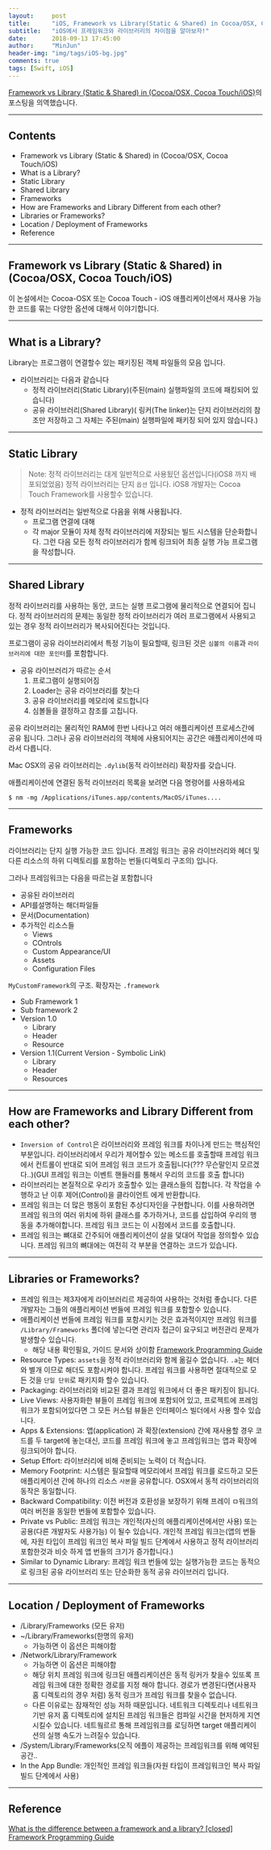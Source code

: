 ```yaml
---
layout:     post
title:      "iOS, Framework vs Library(Static & Shared) in Cocoa/OSX, Cocoa Touch/iOS"
subtitle:   "iOS에서 프레임워크와 라이브러리의 차이점을 알아보자!"
date:       2018-09-13 17:45:00
author:     "MinJun"
header-img: "img/tags/iOS-bg.jpg"
comments: true 
tags: [Swift, iOS]
---
```


[Framework vs Library (Static & Shared) in (Cocoa/OSX, Cocoa Touch/iOS)](http://www.knowstack.com/framework-vs-library-cocoa-ios/)의 포스팅을 의역했습니다. 

---

## Contents 

- Framework vs Library (Static & Shared) in (Cocoa/OSX, Cocoa Touch/iOS)
- What is a Library? 
- Static Library 
- Shared Library 
- Frameworks
- How are Frameworks and Library Different from each other?
- Libraries or Frameworks?
- Location / Deployment of Frameworks
- Reference 

---

## Framework vs Library (Static & Shared) in (Cocoa/OSX, Cocoa Touch/iOS)



이 논설에서는 Cocoa-OSX 또는 Cocoa Touch - iOS 애플리케이션에서 재사용 가능한 코드를 묶는 다양한 옵션에 대해서 이야기합니다.

---

## What is a Library? 

Library는 프로그램이 연결할수 있는 패키징된 객체 파일들의 모음 입니다.

- 라이브러리는 다음과 같습니다
	- 정적 라이브러리(Static Library)(주된(main) 실행파일의 코드에 패킹되어 있습니다)
	- 공유 라이브러리(Shared Library)( 링커(The linker)는 단지 라이브러리의 참조만 저장하고 그 자체는 주된(main) 실행파일에 패키징 되어 있지 않습니다.)

---

## Static Library 

> Note: 정적 라이브러리는 대게 일반적으로 사용됬던 옵션입니다(iOS8 까지 배포되었었음) 정적 라이브러리는 단지 `옵션` 입니다. iOS8 개발자는 Cocoa Touch Framework를 사용할수 있습니다. 

- 정적 라이브러리는 일반적으로 다음을 위해 사용됩니다.
	- 프로그램 연결에 대해 
	- 각 major 모듈이 자체 정적 라이브러리에 저장되는 빌드 시스템을 단순화합니다. 그런 다음 모든 정적 라이브러리가 함께 링크되어 최종 실행 가능 프로그램을 작성합니다. 

---

## Shared Library 

정적 라이브러리를 사용하는 동안, 코드는 실행 프로그램에 물리적으로 연결되어 집니다. 정적 라이브러리의 문제는 동일한 정적 라이브러리가 여러 프로그램에서 사용되고 있는 경우 정적 라이브러리가 복사되어진다는 것입니다. 

프로그램이 공유 라이브러리에서 특정 기능이 필요할때, 링크된 것은 `심볼의 이름`과 `라이브러리에 대한 포인터`를 포함합니다. 

- 공유 라이브러리가 따르는 순서 
	1. 프로그램이 실행되어짐 
	2. Loader는 공유 라이브러리를 찾는다 
	3. 공유 라이브러리를 메모리에 로드합니다
	4. 심볼들을 결정하고 참조를 고칩니다. 

공유 라이브러리는 물리적인 RAM에 한번 나타나고 여러 애플리케이션 프로세스간에 공유 됩니다. 그러나 공유 라이브러리의 객체에 사용되어지는 공간은 애플리케이션에 따라서 다릅니다. 

Mac OSX의 공유 라이브러리는 `.dylib`(동적 라이브러리) 확장자를 갖습니다. 

애플리케이션에 연결된 동적 라이브러리 목록을 보려면 다음 명령어를 사용하세요

```
$ nm -mg /Applications/iTunes.app/contents/MacOS/iTunes....
```

---

## Frameworks

라이브러리는 단지 실행 가능한 코드 입니다. 프레임 워크는 공유 라이브러리와 헤더 및 다른 리소스의 하위 디렉토리를 포함하는 번들(디렉토리 구조의) 입니다. 

그러나 프레임워크는 다음을 따르는걸 포함합니다

- 공유된 라이브러리
- API를설명하는 해더파일들 
- 문서(Documentation)
- 추가적인 리소스들
	- Views
	- COntrols
	- Custom Appearance/UI
	- Assets
	- Configuration Files 

`MyCustomFramework`의 구조. 확장자는 `.framework`

- Sub Framework 1 
- Sub framework 2 
- Version 1.0
	- Library
	- Header 
	- Resource 
- Version 1.1(Current Version - Symbolic Link) 
	- Library 
	- Header 
	- Resources 

---

## How are Frameworks and Library Different from each other?

- `Inversion of Control`은 라이브러리와 프레임 워크를 차이나게 만드는 핵심적인 부분입니다. 라이브러리에서 우리가 제어할수 있는 메소드를 호출할때 프레임 워크에서 컨트롤이 반대로 되어 프레임 워크 코드가 호출됩니다(??? 무슨말인지 모르겠다..)(GUI 프레임 워크는 이벤트 핸들러를 통해서 우리의 코드를 호출 합니다)
- 라이브러리는 본질적으로 우리가 호출할수 있는 클래스들의 집합니다. 각 작업을 수행하고 난 이후 제어(Control)을 클라이언트 에게 반환합니다. 
- 프레임 워크는 더 많은 행동이 포함된 추상디자인을 구현합니다. 이를 사용하려면 프레임 워크의 여러 위치에 하위 클래스를 추가하거나, 코드를 삽입하여 우리의 행동을 추가해야합니다. 프레임 워크 코드는 이 시점에서 코드를 호출합니다.
- 프레임 워크는 뼈대로 간주되어 애플리케이션이 살을 덫대어 작업을 정의할수 있습니다. 프레임 워크의 뼈대에는 여전히 각 부분을 연결하는 코드가 있습니다. 

---

## Libraries or Frameworks?

- 프레임 워크는 제3자에게 라이브러리르 제공하여 사용하는 것처럼 좋습니다. 다른 개발자는 그들의 애플리케이션 번들에 프레임 워크를 포함할수 있습니다. 
- 애플리케이션 번들에 프레임 워크를 포함시키는 것은 효과적이지만 프레임 워크를 `/Library/Frameworks` 폴더에 넣는다면 관리자 접근이 요구되고 버전관리 문제가 발생할수 있습니다.
	- 해당 내용 확인필요, 가이드 문서와 상이함 [Framework Programming Guide](https://developer.apple.com/library/archive/documentation/MacOSX/Conceptual/BPFrameworks/Tasks/InstallingFrameworks.html#//apple_ref/doc/uid/20002261-BBCCFBJA)
- Resource Types: `assets`을 정적 라이브러리와 함께 옮길수 없습니다. `.a`는 헤더와 별개 이므로 해더도 포함시켜야 합니다. 프레임 워크를 사용하면 절대적으로 모든 것을 `단일 단위`로 패키지화 할수 있습니다. 
- Packaging: 라이브러리와 비교된 결과 프레임 워크에서 더 좋은 패키징이 됩니다. 
- Live Views: 사용자화한 뷰들이 프레임 워크에 포함되어 있고, 프로젝트에 프레임 워크가 포함되어있다면 그 모든 커스텀 뷰들은 인터페이스 빌더에서 사용 할수 있습니다.
- Apps & Extensions: 앱(application) 과 확장(extension) 간에 재사용할 경우 코드를 두 target에 놓는대신, 코드를 프레임 워크에 놓고 프레임워크는 앱과 확장에 링크되어야 합니다. 
- Setup Effort: 라이브러리에 비해 준비되는 노력이 더 적습니다.
- Memory Footprint: 시스템은 필요할때 메모리에서 프레임 워크를 로드하고 모든 애플리케이션 간에 하나의 리소스 `사본`을 공유합니다. OSX에서 동적 라이브러리의 동작은 동일합니다. 
- Backward Compatibility: 이전 버전과 호환성을 보장하기 위해 프레이 ㅁ워크의 여러 버전을 동일한 번들에 포함할수 있습니다. 
- Private vs Public: 프레임 워크는 개인적(자신의 애플리케이션에서만 사용) 또는 공용(다른 개발자도 사용가능) 이 될수 있습니다. 개인적 프레임 워크는(앱의 번들에, 자원 타입이 프레임 워크인 복사 파일 빌드 단계에서 사용하고 정적 라이브러리 포함한것과 비슷 하게 앱 번들의 크기가 증가합니다.)
- Similar to Dynamic Library: 프레임 워크 번들에 있는 실행가능한 코드는 동적으로 링크된 공유 라이브러리 또는 단순화한 동적 공유 라이브러리 입니다.

---

## Location / Deployment of Frameworks

- /Library/Frameworks (모든 유저)
- ~/Library/Frameworks(한명의 유저)
	- 가능하면 이 옵션은 피해야함
- /Network/Library/Framework
	- 가능하면 이 옵션은 피해야함 
	- 해당 위치 프레임 워크에 링크된 애플리케이션은 동적 링커가 찾을수 있또록 프레임 워크에 대한 정확한 경로를 지정 해야 합니다. 경로가 변경된다면(사용자 홈 디렉토리의 경우 처럼) 동적 링크가 프레임 워크를 찾을수 없습니다.
	- 다른 이유로는 잠재적인 성능 저하 때문입니다. 네트워크 디렉토리나 네트워크 기반 유저 홈 디렉토리에 설치된 프레임 워크들은 컴파일 시간을 현저하게 지연 시킬수 있습니다. 네트웤르르 통해 프레임워크를 로딩하면 target 애플리케이션의 실행 속도가 느려질수 있습니다.
- /System/Library/Frameworks(오직 에플이 제공하는 프레임워크를 위해 예약된 공간..
- In the App Bundle: 개인적인 프레임 워크들(자원 타입이 프레임워크인 복사 파일 빌드 단계에서 사용)

---

## Reference 

[What is the difference between a framework and a library? [closed]](https://stackoverflow.com/questions/148747/what-is-the-difference-between-a-framework-and-a-library)<br>
[Framework Programming Guide](https://developer.apple.com/library/archive/documentation/MacOSX/Conceptual/BPFrameworks/Tasks/InstallingFrameworks.html#//apple_ref/doc/uid/20002261-BBCCFBJA)<br>
